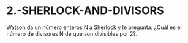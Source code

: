 # 2.-SHERLOCK-AND-DIVISORS
Watson da un número enteros N a Sherlock y le pregunta: ¿Cuál es el número de divisores N de que son divisibles por 2?.

